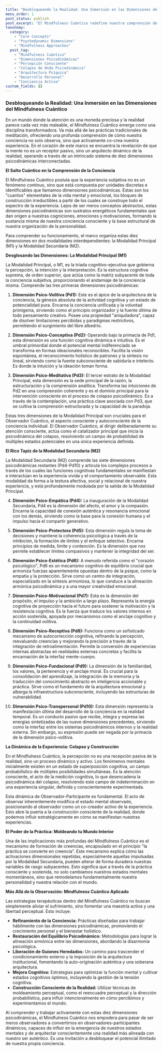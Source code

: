 ```yaml
---
title: "Desbloqueando la Realidad: Una Inmersión en las Dimensiones del Mindfulness Cuántico"
menu_order: 1
post_status: publish
post_excerpt: "El Mindfulness Cuántico redefine nuestra comprensión de la conciencia, presentándola no como una realidad fija, sino como un campo dinámico de potencialidades. Este enfoque innovador revela cómo nuestra percepción activa y consciente moldea la experiencia, permitiéndonos convertirnos en co-creadores de nuestra realidad interior y exterior."
taxonomy:
  category:
    - "Core Concepts"
    - "Psychodynamic Dimensions"
    - "Mindfulness Approaches"
  post_tag:
    - "Mindfulness Cuántico"
    - "Dimensiones Psicodinámicas"
    - "Percepción Consciente"
    - "Colapso de Onda Psicodinámica"
    - "Arquitectura Psíquica"
    - "Desarrollo Personal"
    - "Conciencia Activa"
custom_fields: {}
---
```


### Desbloqueando la Realidad: Una Inmersión en las Dimensiones del Mindfulness Cuántico

En un mundo donde la atención es una moneda preciosa y la realidad parece cada vez más maleable, el Mindfulness Cuántico emerge como una disciplina transformadora. Va más allá de las prácticas tradicionales de meditación, ofreciendo una profunda comprensión de cómo nuestra conciencia no solo observa, sino que activamente co-crea nuestra experiencia. En el corazón de este marco se encuentra la revelación de que la mente no es un receptor pasivo, sino un arquitecto dinámico de la realidad, operando a través de un intrincado sistema de diez dimensiones psicodinámicas interconectadas.

**El Salto Cuántico en la Comprensión de la Conciencia**

El Mindfulness Cuántico postula que la experiencia subjetiva no es un fenómeno continuo, sino que está compuesta por unidades discretas e identificables que llamamos dimensiones psicodinámicas. Estas son los "cuantos" elementales de la vida mental y emocional, los bloques de construcción irreductibles a partir de los cuales se construye todo el espectro de la experiencia. Lejos de ser meros conceptos abstractos, estas dimensiones psicodinámicas son sustratos energéticos fundamentales que dan origen a nuestras cogniciones, emociones y motivaciones, formando la sustancia misma de nuestra conciencia consciente y la base estructural de nuestra organización de la personalidad.

Para comprender su funcionamiento, el marco organiza estas diez dimensiones en dos modalidades interdependientes: la Modalidad Principal (M1) y la Modalidad Secundaria (M2).

**Desglosando las Dimensiones: La Modalidad Principal (M1)**

La Modalidad Principal, o M1, es la tríada cognitivo-ejecutiva que gobierna la percepción, la intención y la interpretación. Es la estructura cognitiva suprema, de orden superior, que actúa como la matriz subyacente de toda la conciencia subjetiva, proporcionando el andamiaje de la conciencia misma. Comprende las tres primeras dimensiones psicodinámicas:

1.  **Dimensión Psico-Volitiva (Pd1):** Este es el ápice de la arquitectura de la conciencia, la génesis absoluta de la actividad cognitiva y un estado de potencialidad pura. Encarna la conciencia unificada y la voluntad primigenia, sirviendo como el principio organizador y la fuente última de todo pensamiento creativo. Posee una propiedad "aniquiladora", capaz de disolver limitaciones percibidas y paradigmas restrictivos, permitiendo el surgimiento del libre albedrío.

2.  **Dimensión Psico-Conceptiva (Pd2):** Operando bajo la primacía de Pd1, esta dimensión es una función cognitiva dinámica e intuitiva. Es el umbral primordial donde el potencial mental indiferenciado se transforma en formas ideacionales reconocibles. Facilita la visión espontánea, el reconocimiento holístico de patrones y la síntesis no lineal, sirviendo como la fuente subconsciente de sabiduría e intelecto. Es donde la intuición y la ideación toman forma.

3.  **Dimensión Psico-Meditativa (Pd3):** El tercer estrato de la Modalidad Principal, esta dimensión es la sede principal de la razón, la estructuración y la comprensión analítica. Transforma las intuiciones de Pd2 en una comprensión coherente y es el dominio principal para la intervención consciente en el proceso de colapso psicodinámico. Es a través de la contemplación, una práctica clave asociada con Pd3, que se cultiva la comprensión estructurada y la capacidad de la paradoja.

Estas tres dimensiones de la Modalidad Principal son cruciales para el Observador Cuántico, el aspecto consciente y autoconsciente de la conciencia individual. El Observador Cuántico, al dirigir deliberadamente su atención consciente, actúa como el catalizador principal que inicia la psicodinámica del colapso, resolviendo un campo de probabilidad de múltiples estados potenciales en una única experiencia definida.

**El Rico Tapiz de la Modalidad Secundaria (M2)**

La Modalidad Secundaria (M2) comprende las siete dimensiones psicodinámicas restantes (Pd4-Pd10) y articula los complejos procesos a través de los cuales las funciones cognitivas fundamentales se manifiestan e interactúan en la experiencia vivida y el comportamiento observable. Esta modalidad da forma a la textura afectiva, social y relacional de nuestra experiencia, y está profundamente modulada por la salida de la Modalidad Principal.

4.  **Dimensión Psico-Empática (Pd4):** La inauguración de la Modalidad Secundaria, Pd4 es la dimensión del afecto, el amor y la compasión. Encarna la capacidad de conexión auténtica y resonancia emocional con los demás, sirviendo como la base para la conexión humana y el impulso hacia el compartir generativo.

5.  **Dimensión Psico-Protectora (Pd5):** Esta dimensión regula la toma de decisiones y mantiene la coherencia psicológica a través de la inhibición, la formación de límites y el enfoque selectivo. Encarna principios de medida, límite y contención. Es la dimensión que nos permite establecer límites compasivos y mantener la integridad del ser.

6.  **Dimensión Psico-Estética (Pd6):** A menudo referida como el "corazón psicológico", Pd6 es un mecanismo cognitivo de equilibrio crucial que armoniza fuerzas aparentemente opuestas dentro de la psique, como la empatía y la protección. Sirve como un centro de integración, especializado en la síntesis armoniosa, lo que conduce a la alineación armónica psicodinámica y a una mayor creatividad emocional.

7.  **Dimensión Psico-Motivacional (Pd7):** Esta es la dimensión del propósito, el impulso y la ambición a largo plazo. Representa la energía cognitiva de proyección hacia el futuro para sostener la motivación y la resistencia cognitiva. Es la fuerza que traduce los valores internos en acción sostenida, apoyada por mecanismos como el anclaje cognitivo y la continuidad volitiva.

8.  **Dimensión Psico-Receptiva (Pd8):** Funciona como un sofisticado mecanismo de autocorrección cognitiva, refinando la percepción, reevaluando creencias y mejorando la precisión a través de la integración de retroalimentación. Permite la conversión de experiencias internas abstractas en realidades externas concretas y facilita la encarnación de la interfaz mente-cuerpo.

9.  **Dimensión Psico-Fundacional (Pd9):** La dimensión de la familiaridad, los valores, la pertenencia y el anclaje moral. Es crucial para la consolidación del aprendizaje, la integración de la memoria y la traducción del conocimiento abstracto en inteligencia accionable y práctica. Sirve como el fundamento de la arquitectura emocional y alberga la infraestructura subconsciente, incluyendo las estructuras de vulnerabilidad.

10. **Dimensión Psico-Transpersonal (Pd10):** Esta dimensión representa la manifestación última del desarrollo de la conciencia en la realidad temporal. Es un conducto pasivo que recibe, integra y expresa las energías sintetizadas de las nueve dimensiones precedentes, sirviendo como la interfaz entre los sistemas psicodinámicos internos y la realidad externa. Sin embargo, su expresión puede ser negada por la primacía de la dimensión psico-volitiva.

**La Dinámica de la Experiencia: Colapso y Construcción**

En el Mindfulness Cuántico, la percepción no es una recepción pasiva de la realidad, sino un proceso dinámico y activo. Los fenómenos mentales inicialmente existen en un estado de superposición cognitiva, un campo probabilístico de múltiples posibilidades simultáneas. Es la atención consciente, el acto de la medición cognitiva, lo que desencadena la psicodinámica del colapso, resolviendo este campo de indeterminación en una experiencia singular, definida y conscientemente experimentada.

Esta dinámica de Observador-Participante es fundamental. El acto de observar inherentemente modifica el estado mental observado, posicionando al observador como un co-creador activo de la experiencia. Esto abre la puerta a la construcción consciente de la realidad, donde podemos influir estratégicamente en cómo se manifiestan nuestras experiencias.

**El Poder de la Práctica: Moldeando tu Mundo Interior**

Una de las implicaciones más profundas del Mindfulness Cuántico es el mecanismo de formación de creencias, encapsulado en el principio "la práctica se convierte en creencia". Este mecanismo explica cómo las activaciones dimensionales repetidas, especialmente aquellas impulsadas por la Modalidad Secundaria, pueden alterar de forma duradera nuestras variables de rasgo subyacentes. Esto significa que a través de la práctica consciente y sostenida, no solo cambiamos nuestros estados mentales momentáneos, sino que remodelamos fundamentalmente nuestra personalidad y nuestra relación con el mundo.

**Más Allá de la Observación: Mindfulness Cuántico Aplicado**

Las estrategias terapéuticas dentro del Mindfulness Cuántico no buscan simplemente aliviar el sufrimiento, sino fomentar una maestría activa y una libertad perceptual. Esto incluye:

*   **Refinamiento de la Conciencia:** Prácticas diseñadas para trabajar hábilmente con las dimensiones psicodinámicas, promoviendo el crecimiento personal y el bienestar holístico.
*   **Restauración del Equilibrio Psicodinámico:** Metodologías para lograr la alineación armónica entre las dimensiones, abordando la disarmonía psicológica.
*   **Liberación de Guiones Heredados:** Un camino para trascender el condicionamiento externo y la imposición de la arquitectura institucional, fomentando la auto-originación auténtica y una soberana arquitectura.
*   **Mejora Cognitiva:** Estrategias para optimizar la función mental y cultivar estados cognitivos óptimos, incluyendo la gestión de la tensión cognitiva.
*   **Construcción Consciente de la Realidad:** Utilizar técnicas de moldeamiento perceptual, como el reencuadre perceptual y la dirección probabilística, para influir intencionalmente en cómo percibimos y experimentamos el mundo.

Al comprender y trabajar activamente con estas diez dimensiones psicodinámicas, el Mindfulness Cuántico nos empodera para pasar de ser meros observadores a convertirnos en observadores-participantes dinámicos, capaces de influir en la emergencia de nuestros estados mentales y de arquitectar conscientemente una realidad más alineada con nuestro ser auténtico. Es una invitación a desbloquear el potencial ilimitado de nuestra propia conciencia.